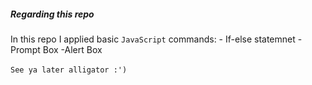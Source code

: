 ##### Regarding this repo

In this repo I applied basic `JavaScript` commands:
    - If-else statemnet
    -Prompt Box
    -Alert Box
<br> <br>
`See ya later alligator :')`